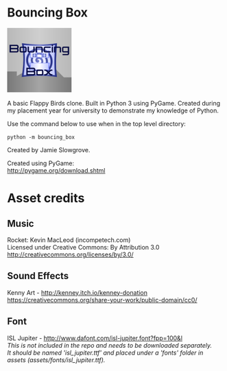 Bouncing Box  
============
<img src="_static/icon.jpg"  width="150" height="150"><br>
  
A basic Flappy Birds clone. Built in Python 3 using PyGame. Created during my placement year for university to demonstrate my knowledge of Python.  
  
Use the command below to use when in the top level directory:  
```
python -m bouncing_box  
```
  
Created by Jamie Slowgrove.  
  
Created using PyGame:  
http://pygame.org/download.shtml  
  
Asset credits  
=============
  
Music
-----
  
Rocket: Kevin MacLeod (incompetech.com)  
Licensed under Creative Commons: By Attribution 3.0  
http://creativecommons.org/licenses/by/3.0/  
  
Sound Effects  
-------------
  
Kenny Art - http://kenney.itch.io/kenney-donation  
https://creativecommons.org/share-your-work/public-domain/cc0/
  
Font
----
ISL Jupiter - http://www.dafont.com/isl-jupiter.font?fpp=100&l  
*This is not included in the repo and needs to be downloaded separately.*  
*It should be named 'isl_jupiter.ttf' and placed under a 'fonts' folder in assets (assets/fonts/isl_jupiter.ttf).*  